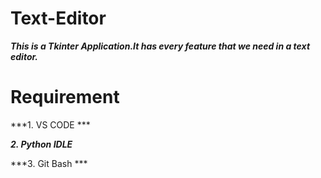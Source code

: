 # Text-Editor
***This is a Tkinter Application.It has every feature that we need in a text editor.***

# Requirement

***1. VS CODE ***

***2. Python IDLE***

***3. Git Bash ***

